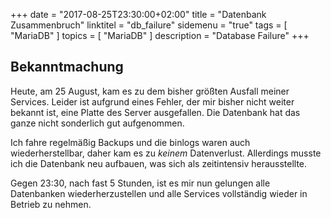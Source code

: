 +++
date = "2017-08-25T23:30:00+02:00"
title = "Datenbank Zusammenbruch"
linktitel = "db_failure"
sidemenu = "true"
tags = [ "MariaDB" ]
topics = [ "MariaDB" ]
description = "Database Failure"
+++
## Bekanntmachung

Heute, am 25 August, kam es zu dem bisher größten Ausfall meiner Services. Leider ist aufgrund eines Fehler, der mir bisher nicht weiter bekannt ist, eine Platte des Server ausgefallen. Die Datenbank hat das ganze nicht sonderlich gut aufgenommen.

Ich fahre regelmäßig Backups und die binlogs waren auch wiederherstellbar, daher kam es zu *keinem* Datenverlust. Allerdings musste ich die Datenbank neu aufbauen, was sich als zeitintensiv herausstellte.

Gegen 23:30, nach fast 5 Stunden, ist es mir nun gelungen alle Datenbanken wiederherzustellen und alle Services vollständig wieder in Betrieb zu nehmen.
